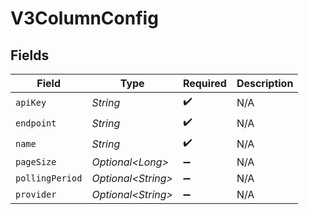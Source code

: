 # V3ColumnConfig


## Fields

| Field               | Type                | Required            | Description         |
| ------------------- | ------------------- | ------------------- | ------------------- |
| `apiKey`            | *String*            | :heavy_check_mark:  | N/A                 |
| `endpoint`          | *String*            | :heavy_check_mark:  | N/A                 |
| `name`              | *String*            | :heavy_check_mark:  | N/A                 |
| `pageSize`          | *Optional\<Long>*   | :heavy_minus_sign:  | N/A                 |
| `pollingPeriod`     | *Optional\<String>* | :heavy_minus_sign:  | N/A                 |
| `provider`          | *Optional\<String>* | :heavy_minus_sign:  | N/A                 |